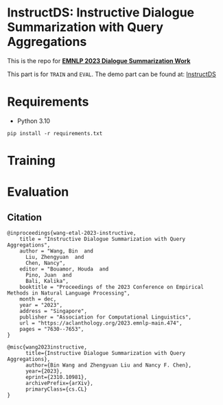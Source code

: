 # InstructDS: Instructive Dialogue Summarization with Query Aggregations

This is the repo for **[EMNLP 2023 Dialogue Summarization Work](https://arxiv.org/abs/2310.10981)**

This part is for `TRAIN` and `EVAL`. The demo part can be found at: [InstructDS](https://github.com/BinWang28/InstructDS)


# Requirements

- Python 3.10

```
pip install -r requirements.txt
```


# Training



# Evaluation





## Citation
```
@inproceedings{wang-etal-2023-instructive,
    title = "Instructive Dialogue Summarization with Query Aggregations",
    author = "Wang, Bin  and
      Liu, Zhengyuan  and
      Chen, Nancy",
    editor = "Bouamor, Houda  and
      Pino, Juan  and
      Bali, Kalika",
    booktitle = "Proceedings of the 2023 Conference on Empirical Methods in Natural Language Processing",
    month = dec,
    year = "2023",
    address = "Singapore",
    publisher = "Association for Computational Linguistics",
    url = "https://aclanthology.org/2023.emnlp-main.474",
    pages = "7630--7653",
}
```

```
@misc{wang2023instructive,
      title={Instructive Dialogue Summarization with Query Aggregations}, 
      author={Bin Wang and Zhengyuan Liu and Nancy F. Chen},
      year={2023},
      eprint={2310.10981},
      archivePrefix={arXiv},
      primaryClass={cs.CL}
}
```
